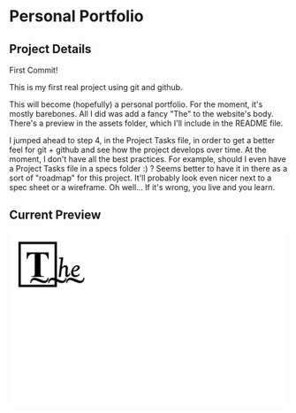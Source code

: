# Personal Portfolio

## Project Details
First Commit!  

This is my first real project using git and github.  

This will become (hopefully) a personal portfolio. For the moment, it's mostly barebones. All I did was add a fancy "The" to the website's body. There's a preview in the assets folder, which I'll include in the README file.  

I jumped ahead to step 4, in the Project Tasks file, in order to get a better feel for git + github and see how the project develops over time. At the moment, I don't have all the best practices. For example, should I even have a Project Tasks file in a specs folder :) ? Seems better to have it in there as a sort of "roadmap" for this project. It'll probably look even nicer next to a spec sheet or a wireframe. Oh well... If it's wrong, you live and you learn.

## Current Preview
![Image](/assets/preview.png)